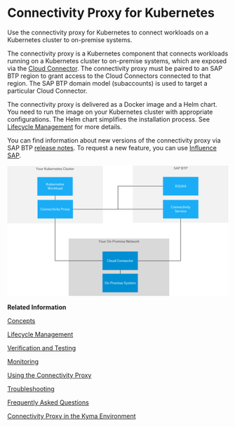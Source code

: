 <!-- loioe661713ef7d14373b57e3e26b0b03b86 -->

# Connectivity Proxy for Kubernetes

Use the connectivity proxy for Kubernetes to connect workloads on a Kubernetes cluster to on-premise systems.

The connectivity proxy is a Kubernetes component that connects workloads running on a Kubernetes cluster to on-premise systems, which are exposed via the [Cloud Connector](cloud-connector-e6c7616.md). The connectivity proxy must be paired to an SAP BTP region to grant access to the Cloud Connectors connected to that region. The SAP BTP domain model \(subaccounts\) is used to target a particular Cloud Connector.

The connectivity proxy is delivered as a Docker image and a Helm chart. You need to run the image on your Kubernetes cluster with appropriate configurations. The Helm chart simplifies the installation process. See [Lifecycle Management](lifecycle-management-60c0a45.md) for more details.

You can find information about new versions of the connectivity proxy via SAP BTP [release notes](https://help.sap.com/doc/43b304f99a8145809c78f292bfc0bc58/Cloud/en-US/98bf747111574187a7c76f8ced51cfeb.html?sel1=Connectivity). To request a new feature, you can use [Influence SAP](https://influence.sap.com/sap/ino/#/campaign/2282).

![](images/CS_Kubernetes_Arch_fc5394b.png)

**Related Information**  


[Concepts](concepts-6257430.md "Find an overview of important concepts for working with the connectivity proxy for Kubernetes.")

[Lifecycle Management](lifecycle-management-60c0a45.md "Use the connectivity proxy image and the connectivity proxy Helm chart to manage the life cycle of the connectivity proxy for Kubernetes.")

[Verification and Testing](verification-and-testing-c0d9575.md "Check if the connectivity proxy for Kubernetes is operational.")

[Monitoring](monitoring-0097891.md "Check operability, scenarios and metrics of the connectivity proxy for Kubernetes.")

[Using the Connectivity Proxy](using-the-connectivity-proxy-f3c1ef4.md "Use the connectivity proxy for Kubernetes with different communication protocols and principal propagation (SSO).")

[Troubleshooting](troubleshooting-e7a04d9.md "Find procedures to troubleshoot issues with the connectivity proxy for Kubernetes.")

[Frequently Asked Questions](frequently-asked-questions-a5c54ef.md "Answers to the most common questions about the connectivity proxy for Kubernetes.")

[Connectivity Proxy in the Kyma Environment](connectivity-proxy-in-the-kyma-environment-8dd1690.md "Find information on installing connectivity proxy in the the Kyma environment, providing easier installation and setup.")

